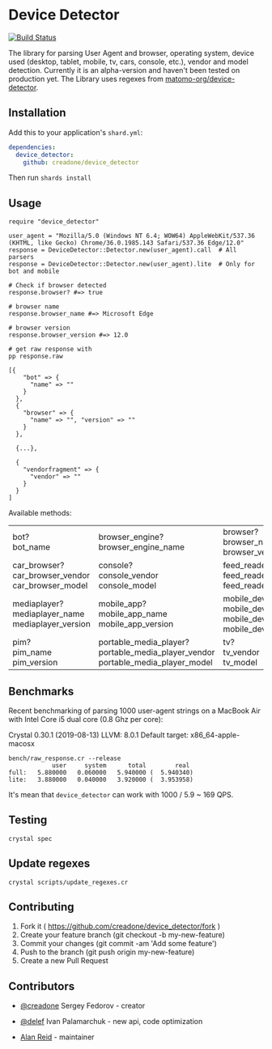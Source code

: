 # Device Detector

[![Build Status](https://travis-ci.org/creadone/device_detector.svg?branch=master)](https://travis-ci.org/creadone/device_detector)

The library for parsing User Agent and browser, operating system, device used (desktop, tablet, mobile, tv, cars, console, etc.), vendor and model detection. Currently it is an alpha-version and haven't been tested on production yet. The Library uses regexes from [matomo-org/device-detector](https://github.com/matomo-org/device-detector).

## Installation

Add this to your application's `shard.yml`:

```yaml
dependencies:
  device_detector:
    github: creadone/device_detector
```

Then run `shards install`

## Usage

```Crystal
require "device_detector"

user_agent = "Mozilla/5.0 (Windows NT 6.4; WOW64) AppleWebKit/537.36 (KHTML, like Gecko) Chrome/36.0.1985.143 Safari/537.36 Edge/12.0"
response = DeviceDetector::Detector.new(user_agent).call  # All parsers
response = DeviceDetector::Detector.new(user_agent).lite  # Only for bot and mobile

# Check if browser detected
response.browser? #=> true

# browser name
response.browser_name #=> Microsoft Edge

# browser version
response.browser_version #=> 12.0

# get raw response with
pp response.raw

[{
    "bot" => {
      "name" => ""
    }
  },
  {
    "browser" => {
      "name" => "", "version" => ""
    }
  },

  {...},

  {
    "vendorfragment" => {
      "vendor" => ""
    }
  }
]

```

Available methods:

<table>
  <tr>
    <td>bot?<br />bot_name</td>
    <td>browser_engine?<br />browser_engine_name</td>
    <td>browser?<br />browser_name<br />browser_version</td>
    <td>camera?<br />camera_vendor<br />camera_model</td>
  </tr>
  <tr>
    <td>car_browser?<br />car_browser_vendor<br />car_browser_model</td>
    <td>console?<br />console_vendor<br />console_model</td>
    <td>feed_reader?<br />feed_reader_name<br />feed_reader_version</td>
    <td>library?<br />library_name<br />library_version</td>
  </tr>
  <tr>
    <td>mediaplayer?<br />mediaplayer_name<br />mediaplayer_version</td>
    <td>mobile_app?<br />mobile_app_name<br />mobile_app_version</td>
    <td>mobile_device?<br />mobile_device_vendor<br />mobile_device_type<br />mobile_device_model</td>
    <td>os?<br />os_name<br />os_version</td>
  </tr>
  <tr>
    <td>pim?<br />pim_name<br />pim_version</td>
    <td>portable_media_player?<br />portable_media_player_vendor<br />portable_media_player_model</td>
    <td>tv?<br />tv_vendor<br />tv_model</td>
    <td>vendorfragment?<br />vendorfragment_vendor</td>
  </tr>
</table>

## Benchmarks

Recent benchmarking of parsing 1000 user-agent strings on a MacBook Air with Intel Core i5 dual core (0.8 Ghz per core):

Crystal 0.30.1 (2019-08-13)
LLVM: 8.0.1
Default target: x86_64-apple-macosx

```
bench/raw_response.cr --release
            user     system      total        real
full:   5.880000   0.060000   5.940000 (  5.940340)
lite:   3.880000   0.040000   3.920000 (  3.953958)
```

It's mean that `device_detector` can work with 1000 / 5.9 ~ 169 QPS.

## Testing

```
crystal spec
```

## Update regexes

```
crystal scripts/update_regexes.cr
```


## Contributing

1. Fork it ( https://github.com/creadone/device_detector/fork )
2. Create your feature branch (git checkout -b my-new-feature)
3. Commit your changes (git commit -am 'Add some feature')
4. Push to the branch (git push origin my-new-feature)
5. Create a new Pull Request

## Contributors

- [@creadone](https://github.com/creadone) Sergey Fedorov - creator
- [@delef](https://github.com/delef) Ivan Palamarchuk - new api, code optimization

- [Alan Reid](https://github.com/r3id) - maintainer
